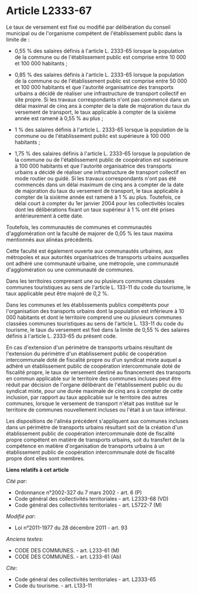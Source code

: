 # Article L2333-67

Le taux de versement est fixé ou modifié par délibération du conseil municipal ou de l'organisme compétent de l'établissement
public dans la limite de :

- 0,55 % des salaires définis à l'article L. 2333-65 lorsque la population de la commune ou de l'établissement public est
comprise entre 10 000 et 100 000 habitants ;

- 0,85 % des salaires définis à l'article L. 2333-65 lorsque la population de la commune ou de l'établissement public est
comprise entre 50 000 et 100 000 habitants et que l'autorité organisatrice des transports urbains a décidé de réaliser une
infrastructure de transport collectif en site propre. Si les travaux correspondants n'ont pas commencé dans un délai maximal
de cinq ans à compter de la date de majoration du taux du versement de transport, le taux applicable à compter de la sixième
année est ramené à 0,55 % au plus ;

- 1 % des salaires définis à l'article L. 2333-65 lorsque la population de la commune ou de l'établissement public est
supérieure à 100 000 habitants ;

- 1,75 % des salaires définis à l'article L. 2333-65 lorsque la population de la commune ou de l'établissement public de
coopération est supérieure à 100 000 habitants et que l'autorité organisatrice des transports urbains a décidé de réaliser
une infrastructure de transport collectif en mode routier ou guidé. Si les travaux correspondants n'ont pas été commencés
dans un délai maximum de cinq ans à compter de la date de majoration du taux du versement de transport, le taux applicable à
compter de la sixième année est ramené à 1 % au plus. Toutefois, ce délai court à compter du 1er janvier 2004 pour les
collectivités locales dont les délibérations fixant un taux supérieur à 1 % ont été prises antérieurement à cette date. 

Toutefois, les communautés de communes et communautés d'agglomération ont la faculté de majorer de 0,05 % les taux maxima
mentionnés aux alinéas précédents. 

Cette faculté est également ouverte aux communautés urbaines, aux métropoles et aux autorités organisatrices de transports
urbains auxquelles ont adhéré une communauté urbaine, une métropole, une communauté d'agglomération ou une communauté de
communes. 

Dans les territoires comprenant une ou plusieurs communes classées communes touristiques au sens de l'article L. 133-11 du
code du tourisme, le taux applicable peut être majoré de 0,2 %.

Dans  les communes et les établissements publics compétents pour  l'organisation des transports urbains dont la population
est inférieure à  10 000 habitants et dont le territoire comprend une ou plusieurs  communes classées communes touristiques
au sens de l'article L. 133-11 du code du tourisme, le taux du versement est fixé dans la limite de 0,55 % des salaires
définis à l'article L. 2333-65 du présent code.  

En cas d'extension d'un périmètre de transports urbains résultant de l'extension du périmètre d'un établissement public de
coopération intercommunale doté de fiscalité propre ou d'un syndicat mixte auquel a adhéré un établissement public de
coopération intercommunale doté de fiscalité propre, le taux de versement destiné au financement des transports en commun
applicable sur le territoire des communes incluses peut être réduit par décision de l'organe délibérant de l'établissement
public ou du syndicat mixte, pour une durée maximale de cinq ans à compter de cette inclusion, par rapport au taux applicable
sur le territoire des autres communes, lorsque le versement de transport n'était pas institué sur le territoire de communes
nouvellement incluses ou l'était à un taux inférieur. 

Les dispositions de l'alinéa précédent s'appliquent aux communes incluses dans un périmètre de transports urbains résultant
soit de la création d'un établissement public de coopération intercommunale doté de fiscalité propre compétent en matière de
transports urbains, soit du transfert de la compétence en matière d'organisation de transports urbains à un établissement
public de coopération intercommunale doté de fiscalité propre dont elles sont membres.

**Liens relatifs à cet article**

_Cité par_:

  - Ordonnance n°2002-327 du 7 mars 2002 - art. 6 (P)
  - Code général des collectivités territoriales - art. L2333-68 (VD)
  - Code général des collectivités territoriales - art. L5722-7 (M)

_Modifié par_:

  - Loi n°2011-1977 du 28 décembre 2011 - art. 93

_Anciens textes_:

  - CODE DES COMMUNES. - art. L233-61 (M)
  - CODE DES COMMUNES. - art. L233-61 (Ab)

_Cite_:

  - Code général des collectivités territoriales - art. L2333-65
  - Code du tourisme. - art. L133-11
